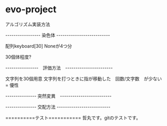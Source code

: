 # evo-project

アルゴリズム実装方法

----------------- 染色体 -------------------------- 

配列keyboard[30] Noneが4つ分 

30個体程度?

----------------　評価方法　-----------------------

文字列を30個用意
文字列を打つときに指が移動した　回数/文字数　が少ない　= 優性



--------------- 突然変異　-------------------------





--------------- 交配方法 --------------------------


==========テスト===========
哲丸です。gitのテストです。
